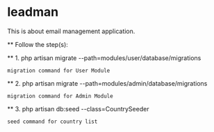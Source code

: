 # leadman #

This is about email management application.

** Follow the step(s):

** 1. php artisan migrate --path=modules/user/database/migrations

    migration command for User Module 
    
** 2. php artisan migrate --path=modules/admin/database/migrations

    migration command for Admin Module
    
** 3. php artisan db:seed --class=CountrySeeder

    seed command for country list








